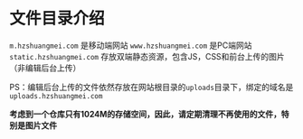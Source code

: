# 文件目录介绍

`m.hzshuangmei.com` 是移动端网站
`www.hzshuangmei.com` 是PC端网站
`static.hzshuangmei.com` 存放双端静态资源，包含JS，CSS和前台上传的图片（非编辑后台上传） 

PS：编辑后台上传的文件依然存放在网站根目录的`uploads`目录下，绑定的域名是`uploads.hzshuangmei.com`

**考虑到一个仓库只有1024M的存储空间，因此，请定期清理不再使用的文件，特别是图片文件**
